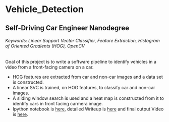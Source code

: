 # Vehicle_Detection

## Self-Driving Car Engineer Nanodegree

###### Keywords: Linear Support Vector Classifier, Feature Extraction, Histogram of Oriented Gradients (HOG), OpenCV 

Goal of this project is to write a software pipeline to identify vehicles in a video from a front-facing camera on a car.
- HOG features are extracted from car and non-car images and a data set is constructed.
- A linear SVC is trained, on HOG features, to classify car and non-car images.
- A sliding window search is used and a heat map is constructed from it to identify cars in front facing carmera image.
- Ipython notebook is [here](https://github.com/suji0131/Vehicle_Detection/blob/master/Vehicle_Detection.ipynb), detailed Writeup is [here](https://github.com/suji0131/Vehicle_Detection/blob/master/writeup.md) and final output Video  is [here](https://github.com/suji0131/Vehicle_Detection/blob/master/project_video_out.mp4).
